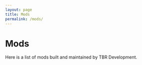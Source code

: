 ```yaml
---
layout: page
title: Mods
permalink: /mods/
---
```


# Mods
Here is a list of mods built and maintained by TBR Development.